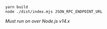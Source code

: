 ```bash
yarn build
node ./dist/index.mjs JSON_RPC_ENDPOINT_URL
```

_Must run on over Node.js v14.x_

